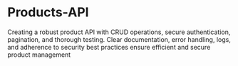 # Products-API
Creating a robust product API with CRUD operations, secure authentication, pagination, and thorough testing. Clear documentation, error handling, logs, and adherence to security best practices ensure efficient and secure product management
